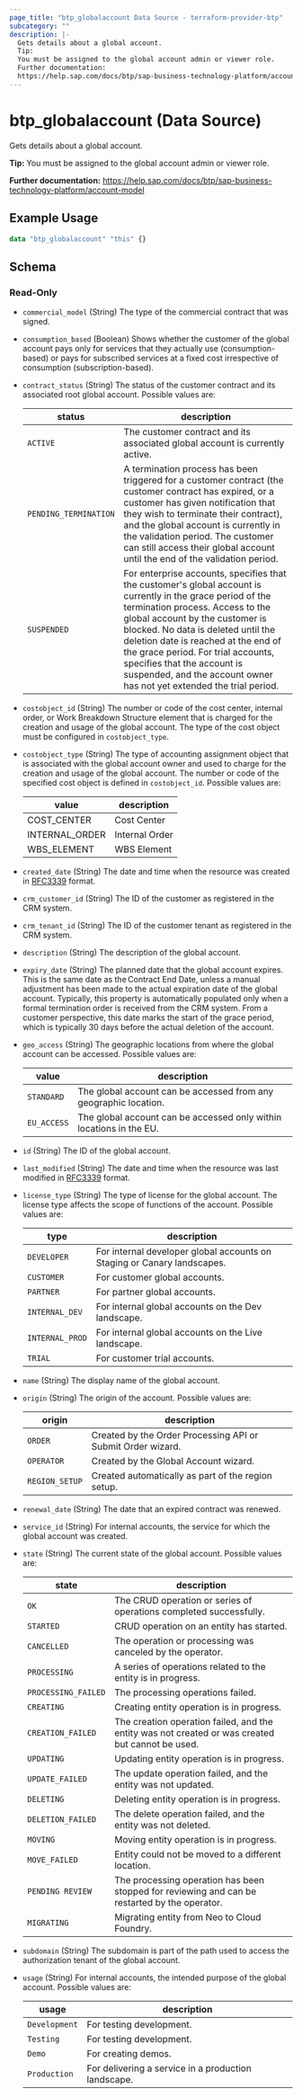 ```yaml
---
page_title: "btp_globalaccount Data Source - terraform-provider-btp"
subcategory: ""
description: |-
  Gets details about a global account.
  Tip:
  You must be assigned to the global account admin or viewer role.
  Further documentation:
  https://help.sap.com/docs/btp/sap-business-technology-platform/account-model
---
```


# btp_globalaccount (Data Source)

Gets details about a global account.

__Tip:__
You must be assigned to the global account admin or viewer role.

__Further documentation:__
<https://help.sap.com/docs/btp/sap-business-technology-platform/account-model>

## Example Usage

```terraform
data "btp_globalaccount" "this" {}
```

<!-- schema generated by tfplugindocs -->
## Schema

### Read-Only

- `commercial_model` (String) The type of the commercial contract that was signed.
- `consumption_based` (Boolean) Shows whether the customer of the global account pays only for services that they actually use (consumption-based) or pays for subscribed services at a fixed cost irrespective of consumption (subscription-based).
- `contract_status` (String) The status of the customer contract and its associated root global account. Possible values are: 

  | status | description | 
  | --- | --- | 
  | `ACTIVE` | The customer contract and its associated global account is currently active. | 
  | `PENDING_TERMINATION` | A termination process has been triggered for a customer contract (the customer contract has expired, or a customer has given notification that they wish to terminate their contract), and the global account is currently in the validation period. The customer can still access their global account until the end of the validation period. | 
  | `SUSPENDED` | For enterprise accounts, specifies that the customer's global account is currently in the grace period of the termination process. Access to the global account by the customer is blocked. No data is deleted until the deletion date is reached at the end of the grace period. For trial accounts, specifies that the account is suspended, and the account owner has not yet extended the trial period. |
- `costobject_id` (String) The number or code of the cost center, internal order, or Work Breakdown Structure element that is charged for the creation and usage of the global account. The type of the cost object must be configured in `costobject_type`.
- `costobject_type` (String) The type of accounting assignment object that is associated with the global account owner and used to charge for the creation and usage of the global account. The number or code of the specified cost object is defined in `costobject_id`. Possible values are: 

  | value | description | 
  | --- | --- | 
  | COST_CENTER | Cost Center | 
  | INTERNAL_ORDER | Internal Order | 
  | WBS_ELEMENT | WBS Element |
- `created_date` (String) The date and time when the resource was created in [RFC3339](https://www.ietf.org/rfc/rfc3339.txt) format.
- `crm_customer_id` (String) The ID of the customer as registered in the CRM system.
- `crm_tenant_id` (String) The ID of the customer tenant as registered in the CRM system.
- `description` (String) The description of the global account.
- `expiry_date` (String) The planned date that the global account expires. This is the same date as the Contract End Date, unless a manual adjustment has been made to the actual expiration date of the global account. Typically, this property is automatically populated only when a formal termination order is received from the CRM system. From a customer perspective, this date marks the start of the grace period, which is typically 30 days before the actual deletion of the account.
- `geo_access` (String) The geographic locations from where the global account can be accessed. Possible values are: 

  | value | description | 
  | --- | --- | 
  | `STANDARD` | The global account can be accessed from any geographic location. | 
  | `EU_ACCESS` | The global account can be accessed only within locations in the EU. |
- `id` (String) The ID of the global account.
- `last_modified` (String) The date and time when the resource was last modified in [RFC3339](https://www.ietf.org/rfc/rfc3339.txt) format.
- `license_type` (String) The type of license for the global account. The license type affects the scope of functions of the account. Possible values are: 

  | type | description | 
  | --- | --- | 
  | `DEVELOPER`  | For internal developer global accounts on Staging or Canary landscapes. | 
  | `CUSTOMER` | For customer global accounts. | 
  | `PARTNER` | For partner global accounts. | 
  | `INTERNAL_DEV` | For internal global accounts on the Dev landscape.  | 
  | `INTERNAL_PROD` | For internal global accounts on the Live landscape. | 
  | `TRIAL` | For customer trial accounts. |
- `name` (String) The display name of the global account.
- `origin` (String) The origin of the account. Possible values are: 

  | origin | description | 
  | --- | --- | 
  | `ORDER` | Created by the Order Processing API or Submit Order wizard. | 
  | `OPERATOR` | Created by the Global Account wizard. | 
  | `REGION_SETUP` | Created automatically as part of the region setup. |
- `renewal_date` (String) The date that an expired contract was renewed.
- `service_id` (String) For internal accounts, the service for which the global account was created.
- `state` (String) The current state of the global account. Possible values are: 

  | state | description | 
  | --- | --- | 
  | `OK` | The CRUD operation or series of operations completed successfully. | 
  | `STARTED` | CRUD operation on an entity has started. | 
  | `CANCELLED` | The operation or processing was canceled by the operator. | 
  | `PROCESSING` | A series of operations related to the entity is in progress. | 
  | `PROCESSING_FAILED` | The processing operations failed. | 
  | `CREATING` | Creating entity operation is in progress. | 
  | `CREATION_FAILED` | The creation operation failed, and the entity was not created or was created but cannot be used. | 
  | `UPDATING` |  Updating entity operation is in progress. | 
  | `UPDATE_FAILED` | The update operation failed, and the entity was not updated. | 
  | `DELETING` | Deleting entity operation is in progress. | 
  | `DELETION_FAILED` | The delete operation failed, and the entity was not deleted. | 
  | `MOVING` | Moving entity operation is in progress. | 
  | `MOVE_FAILED` | Entity could not be moved to a different location. | 
  | `PENDING REVIEW` | The processing operation has been stopped for reviewing and can be restarted by the operator. | 
  | `MIGRATING` | Migrating entity from Neo to Cloud Foundry. |
- `subdomain` (String) The subdomain is part of the path used to access the authorization tenant of the global account.
- `usage` (String) For internal accounts, the intended purpose of the global account. Possible values are: 

  | usage | description | 
  | --- | --- | 
  | `Development` | For testing development. | 
  | `Testing` | For testing development. | 
  | `Demo` | For creating demos. | 
  | `Production`  | For delivering a service in a production landscape. |